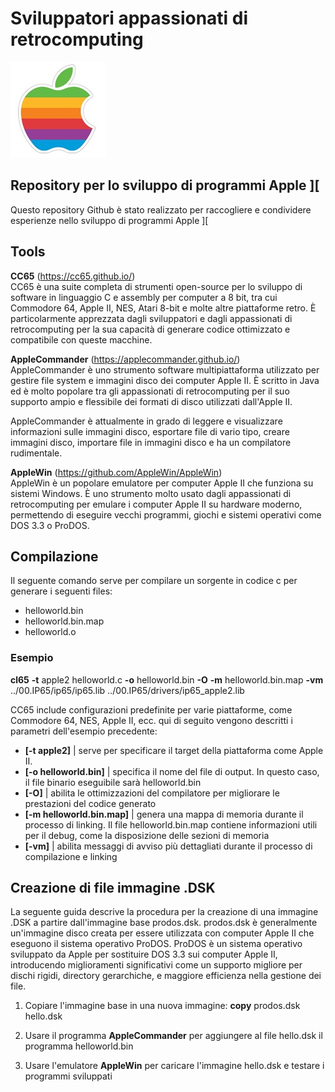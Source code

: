 
# Sviluppatori appassionati di retrocomputing 

![logo](/00.ASSETS/images/apple-ii_logo.jpg)

## Repository per lo sviluppo di programmi Apple ][
Questo repository Github è stato realizzato per raccogliere e condividere esperienze nello sviluppo di programmi Apple ][

## Tools

<b>CC65</b> (https://cc65.github.io/)<br>
CC65 è una suite completa di strumenti open-source per lo sviluppo di software in linguaggio C e assembly per computer a 8 bit, tra cui Commodore 64, Apple II, NES, Atari 8-bit e molte altre piattaforme retro. È particolarmente apprezzata dagli sviluppatori e dagli appassionati di retrocomputing per la sua capacità di generare codice ottimizzato e compatibile con queste macchine.

<b>AppleCommander</b> (https://applecommander.github.io/)<br>
AppleCommander è uno strumento software multipiattaforma utilizzato per gestire file system e immagini disco dei computer Apple II. È scritto in Java ed è molto popolare tra gli appassionati di retrocomputing per il suo supporto ampio e flessibile dei formati di disco utilizzati dall'Apple II. 

AppleCommander è attualmente in grado di leggere e visualizzare informazioni sulle immagini disco, esportare file di vario tipo, creare immagini disco, importare file in immagini disco e ha un compilatore rudimentale.

<b>AppleWin</b> (https://github.com/AppleWin/AppleWin)<br>
AppleWin è un popolare emulatore per computer Apple II che funziona su sistemi Windows. È uno strumento molto usato dagli appassionati di retrocomputing per emulare i computer Apple II su hardware moderno, permettendo di eseguire vecchi programmi, giochi e sistemi operativi come DOS 3.3 o ProDOS.

## Compilazione

Il seguente comando serve per compilare un sorgente in codice c per generare i seguenti files:

 - helloworld.bin
 - helloworld.bin.map
 - helloworld.o

### Esempio
<b>cl65</b> <b>-t</b> apple2 helloworld.c <b>-o</b> helloworld.bin <b>-O</b>  <b>-m</b> helloworld.bin.map <b>-vm</b> ../00.IP65/ip65/ip65.lib ../00.IP65/drivers/ip65_apple2.lib

CC65 include configurazioni predefinite per varie piattaforme, come Commodore 64, NES, Apple II, ecc. qui di seguito vengono descritti i parametri dell'esempio precedente:

- <b>[-t apple2]</b> | serve per specificare il target della piattaforma come Apple II.
- <b>[-o helloworld.bin]</b>  | specifica il nome del file di output. In questo caso, il file binario eseguibile sarà helloworld.bin
- <b>[-O]</b>  | abilita le ottimizzazioni del compilatore per migliorare le prestazioni del codice generato
- <b>[-m helloworld.bin.map]</b>  | genera una mappa di memoria durante il processo di linking. Il file helloworld.bin.map contiene informazioni utili per il debug, come la disposizione delle sezioni di memoria
- <b>[-vm]</b>  | abilita messaggi di avviso più dettagliati durante il processo di compilazione e linking


## Creazione di file immagine .DSK
La seguente guida descrive la procedura per la creazione di una immagine .DSK a partire dall'immagine base prodos.dsk. prodos.dsk è generalmente un'immagine disco creata per essere utilizzata con computer Apple II che eseguono il sistema operativo ProDOS. ProDOS è un sistema operativo sviluppato da Apple per sostituire DOS 3.3 sui computer Apple II, introducendo miglioramenti significativi come un supporto migliore per dischi rigidi, directory gerarchiche, e maggiore efficienza nella gestione dei file.

1) Copiare l'immagine base in una nuova immagine: <b>copy</b> prodos.dsk hello.dsk

2) Usare il programma <b>AppleCommander</b> per aggiungere al file hello.dsk il programma helloworld.bin

3) Usare l'emulatore <b>AppleWin</b> per caricare l'immagine hello.dsk e testare i programmi sviluppati
